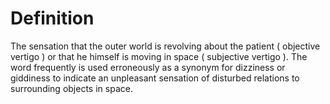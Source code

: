 # Definition

The sensation that the outer world is revolving about the patient (
objective vertigo ) or that he himself is moving in space ( subjective
vertigo ). The word frequently is used erroneously as a synonym for
dizziness or giddiness to indicate an unpleasant sensation of disturbed
relations to surrounding objects in space.
